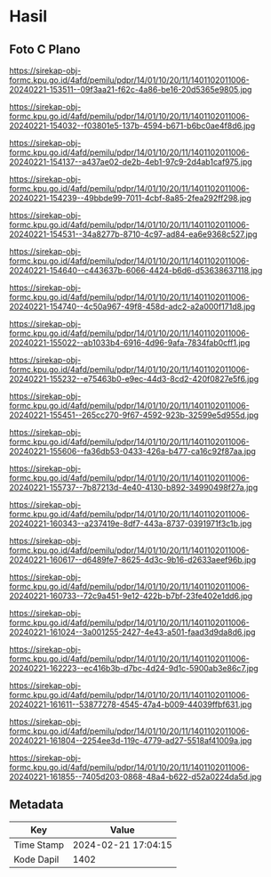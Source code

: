 # Hasil

## Foto C Plano

https://sirekap-obj-formc.kpu.go.id/4afd/pemilu/pdpr/14/01/10/20/11/1401102011006-20240221-153511--09f3aa21-f62c-4a86-be16-20d5365e9805.jpg

https://sirekap-obj-formc.kpu.go.id/4afd/pemilu/pdpr/14/01/10/20/11/1401102011006-20240221-154032--f03801e5-137b-4594-b671-b6bc0ae4f8d6.jpg

https://sirekap-obj-formc.kpu.go.id/4afd/pemilu/pdpr/14/01/10/20/11/1401102011006-20240221-154137--a437ae02-de2b-4eb1-97c9-2d4ab1caf975.jpg

https://sirekap-obj-formc.kpu.go.id/4afd/pemilu/pdpr/14/01/10/20/11/1401102011006-20240221-154239--49bbde99-7011-4cbf-8a85-2fea292ff298.jpg

https://sirekap-obj-formc.kpu.go.id/4afd/pemilu/pdpr/14/01/10/20/11/1401102011006-20240221-154531--34a8277b-8710-4c97-ad84-ea6e9368c527.jpg

https://sirekap-obj-formc.kpu.go.id/4afd/pemilu/pdpr/14/01/10/20/11/1401102011006-20240221-154640--c443637b-6066-4424-b6d6-d53638637118.jpg

https://sirekap-obj-formc.kpu.go.id/4afd/pemilu/pdpr/14/01/10/20/11/1401102011006-20240221-154740--4c50a967-49f8-458d-adc2-a2a000f171d8.jpg

https://sirekap-obj-formc.kpu.go.id/4afd/pemilu/pdpr/14/01/10/20/11/1401102011006-20240221-155022--ab1033b4-6916-4d96-9afa-7834fab0cff1.jpg

https://sirekap-obj-formc.kpu.go.id/4afd/pemilu/pdpr/14/01/10/20/11/1401102011006-20240221-155232--e75463b0-e9ec-44d3-8cd2-420f0827e5f6.jpg

https://sirekap-obj-formc.kpu.go.id/4afd/pemilu/pdpr/14/01/10/20/11/1401102011006-20240221-155451--265cc270-9f67-4592-923b-32599e5d955d.jpg

https://sirekap-obj-formc.kpu.go.id/4afd/pemilu/pdpr/14/01/10/20/11/1401102011006-20240221-155606--fa36db53-0433-426a-b477-ca16c92f87aa.jpg

https://sirekap-obj-formc.kpu.go.id/4afd/pemilu/pdpr/14/01/10/20/11/1401102011006-20240221-155737--7b87213d-4e40-4130-b892-34990498f27a.jpg

https://sirekap-obj-formc.kpu.go.id/4afd/pemilu/pdpr/14/01/10/20/11/1401102011006-20240221-160343--a237419e-8df7-443a-8737-0391971f3c1b.jpg

https://sirekap-obj-formc.kpu.go.id/4afd/pemilu/pdpr/14/01/10/20/11/1401102011006-20240221-160617--d6489fe7-8625-4d3c-9b16-d2633aeef96b.jpg

https://sirekap-obj-formc.kpu.go.id/4afd/pemilu/pdpr/14/01/10/20/11/1401102011006-20240221-160733--72c9a451-9e12-422b-b7bf-23fe402e1dd6.jpg

https://sirekap-obj-formc.kpu.go.id/4afd/pemilu/pdpr/14/01/10/20/11/1401102011006-20240221-161024--3a001255-2427-4e43-a501-faad3d9da8d6.jpg

https://sirekap-obj-formc.kpu.go.id/4afd/pemilu/pdpr/14/01/10/20/11/1401102011006-20240221-162223--ec416b3b-d7bc-4d24-9d1c-5900ab3e86c7.jpg

https://sirekap-obj-formc.kpu.go.id/4afd/pemilu/pdpr/14/01/10/20/11/1401102011006-20240221-161611--53877278-4545-47a4-b009-44039ffbf631.jpg

https://sirekap-obj-formc.kpu.go.id/4afd/pemilu/pdpr/14/01/10/20/11/1401102011006-20240221-161804--2254ee3d-119c-4779-ad27-5518af41009a.jpg

https://sirekap-obj-formc.kpu.go.id/4afd/pemilu/pdpr/14/01/10/20/11/1401102011006-20240221-161855--7405d203-0868-48a4-b622-d52a0224da5d.jpg


## Metadata

| Key        | Value               |
| ---------- | ------------------- |
| Time Stamp | 2024-02-21 17:04:15 |
| Kode Dapil | 1402                |



